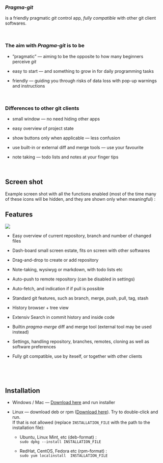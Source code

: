 
### *Pragma-git* 

is a friendly pragmatic *git* control app, *fully compatible* with
other git client softwares.

 

### The aim with *Pragma-git* is to be

-   ”pragmatic” — aiming to be the opposite to how many beginners perceive *git*

-   easy to start — and something to grow in for daily programming tasks

-   friendly — guiding you through risks of data loss with pop-up warnings and
    instructions

 

### Differences to other git clients

-   small window — no need hiding other apps

-   easy overview of project state

-   show buttons only when applicable — less confusion

-   use built-in or external diff and merge tools — use your favourite

-   note taking — todo lists and notes at your finger tips

 

Screen shot
-----------

Example screen shot with all the functions enabled (most of the time many of
these icons will be hidden, and they are shown only when meaningful) :

Features
--------

![](https://raw.githubusercontent.com/pragma-git/pragma-git/main/images/Pragma-git-screen-shot.png)

-   Easy overview of current repository, branch and number of changed files

-   Dash-board small screen estate, fits on screen with other softwares

-   Drag-and-drop to create or add repository

-   Note-taking, wysiwyg or markdown, with todo lists etc

-   Auto-push to remote repository (can be disabled in settings)

-   Auto-fetch, and indication if if pull is possible

-   Standard git features, such as branch, merge, push, pull, tag, stash

-   History browser + tree view

-   Extensiv Search in commit history and inside code

-   Builtin *pragma-merge* diff and merge tool (external tool may be used
    instead)

-   Settings, handling repository, branches, remotes, cloning as well as
    software preferences

-   Fully git compatible, use by iteself, or together with other clients

 

 

Installation
------------

-   Windows / Mac — [Download
    here](https://github.com/pragma-git/pragma-git/releases/latest) and run
    installer

-   Linux — download deb or rpm ([Download
    here](https://github.com/pragma-git/pragma-git/releases/latest)). Try to
    double-click and run.  
    If that is not allowed (replace `INSTALLATION_FILE` with the path to the
    installation file):

    -   Ubuntu, Linux Mint, etc (deb-format) :  
        `sudo dpkg --install INSTALLATION_FILE`

    -   RedHat, CentOS, Fedora etc (rpm-format) :  
        `sudo yum localinstall  INSTALLATION_FILE`

     

 
